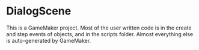 # DialogScene

This is a GameMaker project. Most of the user written code is in the create and step events of objects, and in the scripts folder. Almost everything else is auto-generated by GameMaker.
